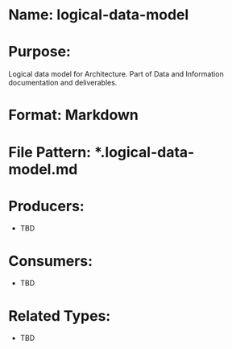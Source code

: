# Name: logical-data-model

# Purpose:
Logical data model for Architecture. Part of Data and Information documentation and deliverables.

# Format: Markdown

# File Pattern: *.logical-data-model.md

# Producers:
- TBD

# Consumers:
- TBD

# Related Types:
- TBD
